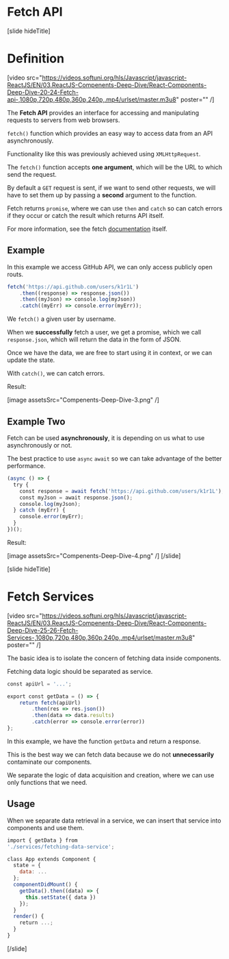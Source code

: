 # Fetch API

[slide hideTitle]

# Definition

[video src="https://videos.softuni.org/hls/Javascript/javascript-ReactJS/EN/03.ReactJS-Compenents-Deep-Dive/React-Components-Deep-Dive-20-24-Fetch-api-,1080p,720p,480p,360p,240p,.mp4/urlset/master.m3u8" poster="" /]

The **Fetch API** provides an interface for accessing and manipulating requests to servers from web browsers.

`fetch()` function which provides an easy way to access data from an API asynchronously.

Functionality like this was previously achieved using `XMLHttpRequest`.

The `fetch()` function accepts **one argument**, which will be the URL to which send the request. 

By default a `GET` request is sent, if we want to send other requests, we will have to set them up by passing a **second** argument to the function.

Fetch returns `promise`, where we can use `then` and `catch` so can catch errors if they occur or catch the result which returns API itself.

For more information, see the fetch [documentation](https://developer.mozilla.org/en-US/docs/Web/API/Fetch_API/Using_Fetch) itself.

## Example

In this example we access GitHub API, we can only access publicly open routs.

```js
fetch('https://api.github.com/users/k1r1L')
    .then((response) => response.json())
    .then((myJson) => console.log(myJson))
    .catch((myErr) => console.error(myErr));
```

We `fetch()` a given user by username. 

When we **successfully** fetch a user, we get a promise, which we call `response.json`, which will return the data in the form of JSON. 

Once we have the data, we are free to start using it in context, or we can update the state.

With `catch()`, we can catch errors.

Result:

[image assetsSrc="Compenents-Deep-Dive-3.png" /]

## Example Two

Fetch can be used **asynchronously**, it is depending on us what to use asynchronously or not.

The best practice to use `async` `await` so we can take advantage of the better performance.

```js
(async () => {
  try {
    const response = await fetch('https://api.github.com/users/k1r1L');
    const myJson = await response.json();
    console.log(myJson);
  } catch (myErr) {
    console.error(myErr);
  }
})();
```

Result:

[image assetsSrc="Compenents-Deep-Dive-4.png" /]
[/slide]

[slide hideTitle]

# Fetch Services

[video src="https://videos.softuni.org/hls/Javascript/javascript-ReactJS/EN/03.ReactJS-Compenents-Deep-Dive/React-Components-Deep-Dive-25-26-Fetch-Services-,1080p,720p,480p,360p,240p,.mp4/urlset/master.m3u8" poster="" /]

The basic idea is to isolate the concern of fetching data inside components.

Fetching data logic should be separated as service.

```js
const apiUrl = '...';

export const getData = () => {
    return fetch(apiUrl)
        .then(res => res.json())
        .then(data => data.results)
        .catch(error => console.error(error))
};

```

In this example, we have the function `getData` and return a response.

This is the best way we can fetch data because we do not **unnecessarily** contaminate our components.

We separate the logic of data acquisition and creation, where we can use only functions that we need.

## Usage

When we separate data retrieval in a service, we can insert that service into components and use them.

```js
import { getData } from 
'./services/fetching-data-service';

class App extends Component {
  state = {
    data: ...
  };
  componentDidMount() {
    getData().then((data) => {
      this.setState({ data })
    });
  }
  render() {
    return ...;
  }
}
```

[/slide]
